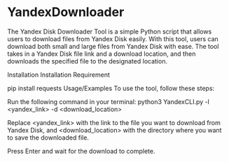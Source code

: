 # YandexDownloader
The Yandex Disk Downloader Tool is a simple Python script that allows users to download files from Yandex Disk easily. With this tool, users can download both small and large files from Yandex Disk with ease. The tool takes in a Yandex Disk file link and a download location, and then downloads the specified file to the designated location.


Installation
Installation Requirement

  pip install requests
Usage/Examples
To use the tool, follow these steps:

Run the following command in your terminal:
python3 YandexCLI.py -l <yandex_link> -d <download_location>

Replace <yandex_link> with the link to the file you want to download from Yandex Disk, and <download_location> with the directory where you want to save the downloaded file.

Press Enter and wait for the download to complete.

